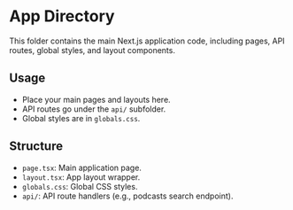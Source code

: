 # App Directory

This folder contains the main Next.js application code, including pages, API routes, global styles, and layout components.

## Usage

- Place your main pages and layouts here.
- API routes go under the `api/` subfolder.
- Global styles are in `globals.css`.

## Structure
- `page.tsx`: Main application page.
- `layout.tsx`: App layout wrapper.
- `globals.css`: Global CSS styles.
- `api/`: API route handlers (e.g., podcasts search endpoint). 